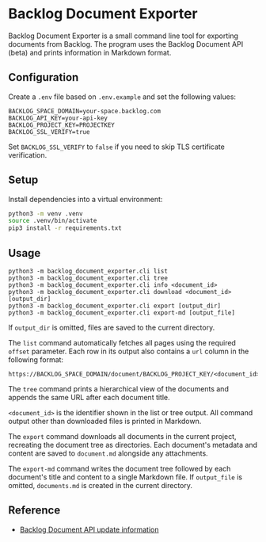 # Backlog Document Exporter

Backlog Document Exporter is a small command line tool for exporting documents from Backlog. The program uses the Backlog Document API (beta) and prints information in Markdown format.

## Configuration

Create a `.env` file based on `.env.example` and set the following values:

```
BACKLOG_SPACE_DOMAIN=your-space.backlog.com
BACKLOG_API_KEY=your-api-key
BACKLOG_PROJECT_KEY=PROJECTKEY
BACKLOG_SSL_VERIFY=true
```

Set `BACKLOG_SSL_VERIFY` to `false` if you need to skip TLS certificate verification.

## Setup

Install dependencies into a virtual environment:

```bash
python3 -m venv .venv
source .venv/bin/activate
pip3 install -r requirements.txt
```

## Usage

```
python3 -m backlog_document_exporter.cli list
python3 -m backlog_document_exporter.cli tree
python3 -m backlog_document_exporter.cli info <document_id>
python3 -m backlog_document_exporter.cli download <document_id> [output_dir]
python3 -m backlog_document_exporter.cli export [output_dir]
python3 -m backlog_document_exporter.cli export-md [output_file]
```

If `output_dir` is omitted, files are saved to the current directory.

The `list` command automatically fetches all pages using the required `offset` parameter. Each row in its output also contains a `url` column in the following format:

```
https://BACKLOG_SPACE_DOMAIN/document/BACKLOG_PROJECT_KEY/<document_id>
```

The `tree` command prints a hierarchical view of the documents and appends the same URL after each document title.

`<document_id>` is the identifier shown in the list or tree output. All command output other than downloaded files is printed in Markdown.

The `export` command downloads all documents in the current project, recreating the document tree as directories. Each document's metadata and content are saved to `document.md` alongside any attachments.

The `export-md` command writes the document tree followed by each document's title and content to a single Markdown file. If `output_file` is omitted, `documents.md` is created in the current directory.

## Reference

- [Backlog Document API update information](https://backlog.com/ja/blog/backlog-update-document-202506/#API%E3%82%92%E6%8B%A1%E5%85%85%E3%81%97%E3%81%BE%E3%81%97%E3%81%9F)

